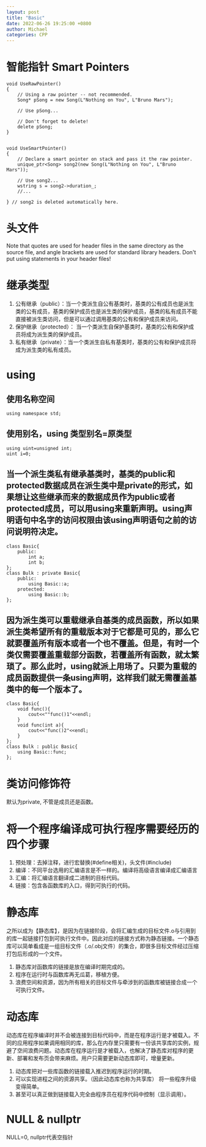 ```yaml
---
layout: post
title: "Basic"
date: 2022-06-26 19:25:00 +0800
author: Michael
categories: CPP
---
```


# 智能指针 Smart Pointers

	void UseRawPointer()
	{
	    // Using a raw pointer -- not recommended.
	    Song* pSong = new Song(L"Nothing on You", L"Bruno Mars"); 
	
	    // Use pSong...
	
	    // Don't forget to delete!
	    delete pSong;   
	}
	
	
	void UseSmartPointer()
	{
	    // Declare a smart pointer on stack and pass it the raw pointer.
	    unique_ptr<Song> song2(new Song(L"Nothing on You", L"Bruno Mars"));
	
	    // Use song2...
	    wstring s = song2->duration_;
	    //...
	
	} // song2 is deleted automatically here.

# 头文件
Note that quotes are used for header files in the same directory as the source file, and angle brackets are used for standard library headers. Don't put using statements in your header files!

# 继承类型
1. 公有继承（public）：当一个类派生自公有基类时，基类的公有成员也是派生类的公有成员，基类的保护成员也是派生类的保护成员，基类的私有成员不能直接被派生类访问，但是可以通过调用基类的公有和保护成员来访问。
1. 保护继承（protected）： 当一个类派生自保护基类时，基类的公有和保护成员将成为派生类的保护成员。
1. 私有继承（private）：当一个类派生自私有基类时，基类的公有和保护成员将成为派生类的私有成员。

# using
## 使用名称空间
	using namespace std;
## 使用别名，using 类型别名=原类型
	using uint=unsigned int;
	uint i=0; 
## 当一个派生类私有继承基类时，基类的public和protected数据成员在派生类中是private的形式，如果想让这些继承而来的数据成员作为public或者protected成员，可以用using来重新声明。using声明语句中名字的访问权限由该using声明语句之前的访问说明符决定。
	
	class Basic{
	    public:
	        int a;
	        int b;
	};
	class Bulk : private Basic{
	    public:
	        using Basic::a;
	    protected:
	        using Basic::b;
	};
## 因为派生类可以重载继承自基类的成员函数，所以如果派生类希望所有的重载版本对于它都是可见的，那么它就要覆盖所有版本或者一个也不覆盖。但是，有时一个类仅需要覆盖重载部分函数，若覆盖所有函数，就太繁琐了。那么此时，using就派上用场了。只要为重载的成员函数提供一条using声明，这样我们就无需覆盖基类中的每一个版本了。
	class Basic{
	    void func(){
	        cout<<""func()1"<<endl;
	    }
	    void func(int a){
	        cout<<"func()2"<<endl;
	    }
	};
	class Bulk : public Basic{
	    using Basic::func;
	};

# 类访问修饰符
默认为private, 不管是成员还是函数。

# 将一个程序编译成可执行程序需要经历的四个步骤
1. 预处理：去掉注释，进行宏替换(#define相关)，头文件(#include)
1. 编译：不同平台选用的汇编语言是不一样的。编译将高级语言编译成汇编语言
1. 汇编：将汇编语言翻译成二进制的目标代码。
1. 链接：包含各函数库的入口，得到可执行的代码。

# 静态库
之所以成为【静态库】，是因为在链接阶段，会将汇编生成的目标文件.o与引用到的库一起链接打包到可执行文件中。因此对应的链接方式称为静态链接。一个静态库可以简单看成是一组目标文件（.o/.obj文件）的集合，即很多目标文件经过压缩打包后形成的一个文件。

1. 静态库对函数库的链接是放在编译时期完成的。
1. 程序在运行时与函数库再无瓜葛，移植方便。
1. 浪费空间和资源，因为所有相关的目标文件与牵涉到的函数库被链接合成一个可执行文件。

# 动态库
动态库在程序编译时并不会被连接到目标代码中，而是在程序运行是才被载入。不同的应用程序如果调用相同的库，那么在内存里只需要有一份该共享库的实例，规避了空间浪费问题。动态库在程序运行是才被载入，也解决了静态库对程序的更新、部署和发布页会带来麻烦。用户只需要更新动态库即可，增量更新。

1. 动态库把对一些库函数的链接载入推迟到程序运行的时期。
1. 可以实现进程之间的资源共享。（因此动态库也称为共享库） 将一些程序升级变得简单。
1. 甚至可以真正做到链接载入完全由程序员在程序代码中控制（显示调用）。

# NULL & nullptr
NULL=0, nullptr代表空指针